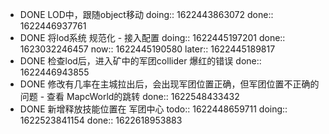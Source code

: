 - DONE LOD中，跟随object移动
  doing:: 1622443863072
  done:: 1622446937761
- DONE 将lod系统 规范化 - 接入配置
  doing:: 1622445197201
  done:: 1623032246457
  now:: 1622445190580
  later:: 1622445189817
- DONE 检查lod后，进入矿中的军团collider 爆红的错误
  done:: 1622446943855
- DONE 修改有几率在主城拉出后，会出现军团位置正确，但军团位置不正确的问题 - 查看 MapcWorld的跳转
  done:: 1622548433432
- DONE 新增释放技能位置在 军团中心
  todo:: 1622448659711
  doing:: 1622523841154
  done:: 1622618953883